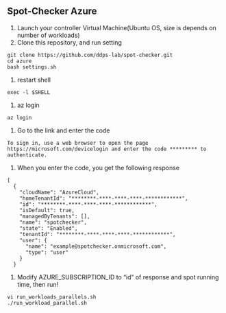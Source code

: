 ## Spot-Checker Azure

1. Launch your controller Virtual Machine(Ubuntu OS, size is depends on number of workloads)
2. Clone this repository, and run setting

```
git clone https://github.com/ddps-lab/spot-checker.git
cd azure
bash settings.sh
```

1. restart shell

```
exec -l $SHELL
```

1. az login

```
az login
```

1. Go to the link and enter the code

```
To sign in, use a web browser to open the page https://microsoft.com/devicelogin and enter the code ********* to authenticate.
```

1. When you enter the code, you get the following response

```
[
  {
    "cloudName": "AzureCloud",
    "homeTenantId": "********-****-****-****-************",
    "id": "********-****-****-****-************",
    "isDefault": true,
    "managedByTenants": [],
    "name": "spotchecker",
    "state": "Enabled",
    "tenantId": "********-****-****-****-************",
    "user": {
      "name": "example@spotchecker.onmicrosoft.com",
      "type": "user"
    }
  }
```

1. Modify AZURE_SUBSCRIPTION_ID to “id” of response  and spot running time, then run!

```
vi run_workloads_parallels.sh
./run_workload_parallel.sh
```